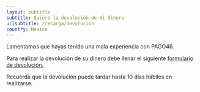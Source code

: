```yaml
---
layout: subtitle
subtitle: Quiero la devolución de mi dinero
urlsubtitle: /recarga/devolucion
country: Mexico
---
```

Lamentamos que hayas tenido una mala experiencia con PAGO46.

Para realizar la devolución de su dinero debe llenar el siguiente [formulario de devolución.](/contact-us/4)

Recuerda que la devolución puede tardar hasta 10 días hábiles en realizarse.